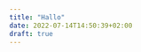 ```yaml
---
title: "Hallo"
date: 2022-07-14T14:50:39+02:00
draft: true
---
```

<!-- created via hhugo new hallo/_index.md -->

